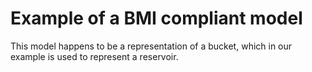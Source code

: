 # Example of a BMI compliant model

This model happens to be a representation of a bucket, which in our example is used to represent a reservoir.